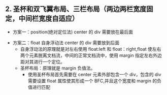 ﻿## 2. 圣杯和双飞翼布局、三栏布局（两边两栏宽度固定，中间栏宽度自适应）

* 方案一：position(绝对定位法) center 的 div 需要放在最后面

- 方案二：float 自身浮动法 center 的 div 需要放到后面
  * 自身浮动法的原理就是对左右使用 float:left 和 float：right,float 使左右两个元素脱离文档流，中间的正常文档流中，使用 margin 指定左右外边距对其进行一个定位。
  * 圣杯布局：原理就是 margin 负值法。
    * 使用圣杯布局首先需要在 center 元素外部包含一个 div，包含的 div 需要设置 float 属性使其形成一个 BFC,并且这个宽度和 margin 的负值进行匹配

